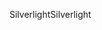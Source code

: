 <span data-ttu-id="d125c-101">Silverlight</span><span class="sxs-lookup"><span data-stu-id="d125c-101">Silverlight</span></span>